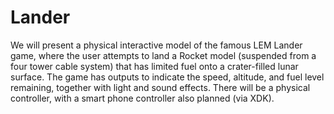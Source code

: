 # Lander
We will present a physical interactive model of the famous LEM Lander game, where the user attempts to land a Rocket model (suspended from a four tower cable system) that has limited fuel onto a crater-filled lunar surface.  The game has outputs to indicate the speed, altitude, and fuel level remaining, together with light and sound effects. There will be a physical controller, with a smart phone controller also planned (via XDK).
